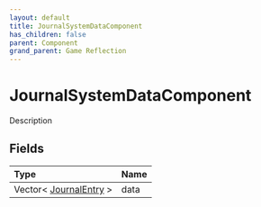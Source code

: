```yaml
---
layout: default
title: JournalSystemDataComponent
has_children: false
parent: Component
grand_parent: Game Reflection
---
```

# JournalSystemDataComponent
Description 

## Fields
| Type | Name |
|:-------------|:--------------|
| Vector< [JournalEntry](/game-reflection/classes/journal_entry.md) > | data |
